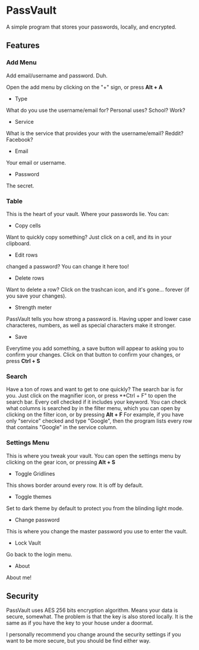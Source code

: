 # PassVault
A simple program that stores your passwords, locally, and encrypted.


## Features
### Add Menu
Add email/username and password. Duh.

Open the add menu by clicking on the "+" sign, or press **Alt + A**
- Type

What do you use the username/email for? Personal uses? School? Work?

- Service

What is the service that provides your with the username/email? Reddit? Facebook?

- Email

Your email or username.

- Password

The secret.


### Table
This is the heart of your vault. Where your passwords lie. You can:
- Copy cells

Want to quickly copy something? Just click on a cell, and its in your clipboard.


- Edit rows

changed a password? You can change it here too!


- Delete rows

Want to delete a row? Click on the trashcan icon, and it's gone... forever (if you save your changes).


- Strength meter

PassVault tells you how strong a password is. Having upper and lower case characteres, numbers, as well as special characters make it stronger.

- Save

Everytime you add something, a save button will appear to asking you to confirm your changes. Click on that button to confirm your changes, or press **Ctrl + S**


### Search

Have a ton of rows and want to get to one quickly? The search bar is for you. Just click on the magnifier icon, or press **Ctrl + F" to open the search bar.
Every cell checked if it includes your keyword. You can check what columns is searched by in the filter menu, which you can open by clicking on the filter icon, or by pressing **Alt + F**
For example, if you have only "service" checked and type "Google", then the program lists every row that contains "Google" in the service column.

### Settings Menu
This is where you tweak your vault. You can open the settings menu by clicking on the gear icon, or pressing **Alt + S**


- Toggle Gridlines

This shows border around every row. It is off by default.


- Toggle themes

Set to dark theme by default to protect you from the blinding light mode.


- Change password

This is where you change the master password you use to enter the vault.


- Lock Vault

Go back to the login menu.


- About

About me!

## Security
PassVault uses AES 256 bits encryption algorithm. Means your data is secure, somewhat. The problem is that the key is also stored locally. It is the same as if you have the key to your house under a doormat.

I personally recommend you change around the security settings if you want to be more secure, but you should be find either way.







